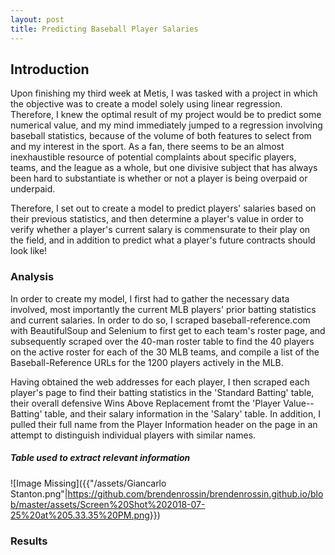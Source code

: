 ```yaml
---
layout: post
title: Predicting Baseball Player Salaries
---
```


## Introduction

Upon finishing my third week at Metis, I was tasked with a project in which the objective was to create a model solely using linear regression. Therefore, I knew the optimal result of my project would be to predict some numerical value, and my mind immediately jumped to a regression involving baseball statistics, because of the volume of both features to select from and my interest in the sport. As a fan, there seems to be an almost inexhaustible resource of potential complaints about specific players, teams, and the league as a whole, but one divisive subject that has always been hard to substantiate is whether or not a player is being overpaid or underpaid.

Therefore, I set out to create a model to predict players' salaries based on their previous statistics, and then determine a player's value in order to verify whether a player's current salary is commensurate to their play on the field, and in addition to predict what a player's future contracts should look like!

### Analysis

In order to create my model, I first had to gather the necessary data involved, most importantly the current MLB players' prior batting statistics and current salaries. In order to do so, I scraped baseball-reference.com with BeautifulSoup and Selenium to first get to each team's roster page, and subsequently scraped over the 40-man roster table to find the 40 players on the active roster for each of the 30 MLB teams, and compile a list of the Baseball-Reference URLs for the 1200 players actively in the MLB.

Having obtained the web addresses for each player, I then scraped each player's page to find their batting statistics in the 'Standard Batting' table, their overall defensive Wins Above Replacement fromt the 'Player Value--Batting' table, and their salary information in the 'Salary' table. In addition, I pulled their full name from the Player Information header on the page in an attempt to distinguish individual players with similar names.

##### Table used to extract relevant information
![Image Missing]({{"/assets/Giancarlo Stanton.png"|https://github.com/brendenrossin/brendenrossin.github.io/blob/master/assets/Screen%20Shot%202018-07-25%20at%205.33.35%20PM.png}})


### Results
